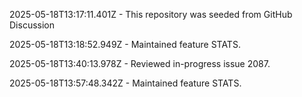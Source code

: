 2025-05-18T13:17:11.401Z - This repository was seeded from GitHub Discussion 

2025-05-18T13:18:52.949Z - Maintained feature STATS.

2025-05-18T13:40:13.978Z - Reviewed in-progress issue 2087.

2025-05-18T13:57:48.342Z - Maintained feature STATS.

